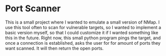 # Port Scanner

This is a small project where I wanted to emulate a small version of NMap. I use this tool often to scan for vulnerable targets, so I wanted to implement a basic version myself, so that I could customize it if I wanted something like this in the future. Right now, this small python program pings the target, and once a connection is established, asks the user for for amount of ports they want scanned. It will then return the open ports.

